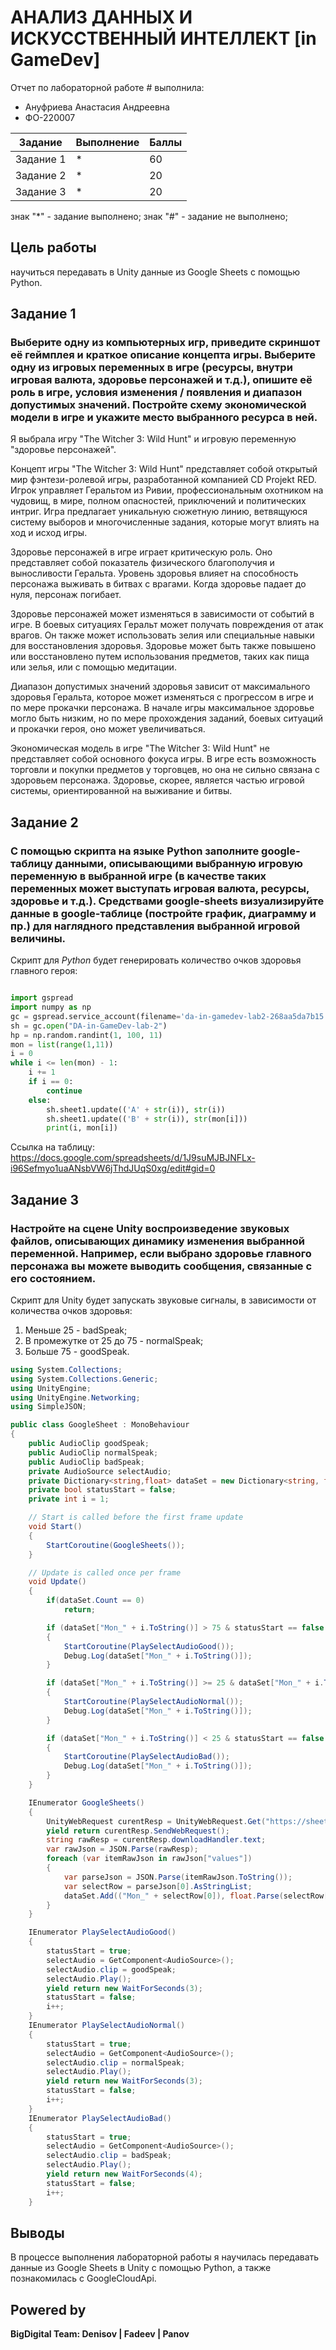 # АНАЛИЗ ДАННЫХ И ИСКУССТВЕННЫЙ ИНТЕЛЛЕКТ [in GameDev]
Отчет по лабораторной работе # выполнила:
- Ануфриева Анастасия Андреевна
- ФО-220007

| Задание | Выполнение | Баллы |
| ------ | ------ | ------ |
| Задание 1 | * | 60 |
| Задание 2 | * | 20 |
| Задание 3 | * | 20 |

знак "*" - задание выполнено; знак "#" - задание не выполнено;

## Цель работы
научиться передавать в Unity данные из Google Sheets с помощью Python.

## Задание 1
### Выберите одну из компьютерных игр, приведите скриншот её геймплея и краткое описание концепта игры. Выберите одну из игровых переменных в игре (ресурсы, внутри игровая валюта, здоровье персонажей и т.д.), опишите её роль в игре, условия изменения / появления и диапазон допустимых значений. Постройте схему экономической модели в игре и укажите место выбранного ресурса в ней.

Я выбрала игру "The Witcher 3: Wild Hunt" и игровую переменную "здоровье персонажей".

Концепт игры "The Witcher 3: Wild Hunt" представляет собой открытый мир фэнтези-ролевой игры, разработанной компанией CD Projekt RED. Игрок управляет Геральтом из Ривии, профессиональным охотником на чудовищ, в мире, полном опасностей, приключений и политических интриг. Игра предлагает уникальную сюжетную линию, ветвящуюся систему выборов и многочисленные задания, которые могут влиять на ход и исход игры.

Здоровье персонажей в игре играет критическую роль. Оно представляет собой показатель физического благополучия и выносливости Геральта. Уровень здоровья влияет на способность персонажа выживать в битвах с врагами. Когда здоровье падает до нуля, персонаж погибает.

Здоровье персонажей может изменяться в зависимости от событий в игре. В боевых ситуациях Геральт может получать повреждения от атак врагов. Он также может использовать зелия или специальные навыки для восстановления здоровья. Здоровье может быть также повышено или восстановлено путем использования предметов, таких как пища или зелья, или с помощью медитации.

Диапазон допустимых значений здоровья зависит от максимального здоровья Геральта, которое может изменяться с прогрессом в игре и по мере прокачки персонажа. В начале игры максимальное здоровье могло быть низким, но по мере прохождения заданий, боевых ситуаций и прокачки героя, оно может увеличиваться.

Экономическая модель в игре "The Witcher 3: Wild Hunt" не представляет собой основного фокуса игры. В игре есть возможность торговли и покупки предметов у торговцев, но она не сильно связана с здоровьем персонажа. Здоровье, скорее, является частью игровой системы, ориентированной на выживание и битвы.

## Задание 2
### С помощью скрипта на языке Python заполните google-таблицу данными, описывающими выбранную игровую переменную в выбранной игре (в качестве таких переменных может выступать игровая валюта, ресурсы, здоровье и т.д.). Средствами google-sheets визуализируйте данные в google-таблице (постройте график, диаграмму и пр.) для наглядного представления выбранной игровой величины.

Скрипт для _Python_ будет генерировать количество очков здоровья главного героя:

```py

import gspread
import numpy as np
gc = gspread.service_account(filename='da-in-gamedev-lab2-268aa5da7b15.json')
sh = gc.open("DA-in-GameDev-lab-2")
hp = np.random.randint(1, 100, 11)
mon = list(range(1,11))
i = 0
while i <= len(mon) - 1:
    i += 1
    if i == 0:
        continue
    else:
        sh.sheet1.update(('A' + str(i)), str(i))
        sh.sheet1.update(('B' + str(i)), str(mon[i]))
        print(i, mon[i])

```
Ссылка на таблицу:
https://docs.google.com/spreadsheets/d/1J9suMJBJNFLx-i96Sefmyo1uaANsbVW6jThdJUqS0xg/edit#gid=0


## Задание 3
### Настройте на сцене Unity воспроизведение звуковых файлов, описывающих динамику изменения выбранной переменной. Например, если выбрано здоровье главного персонажа вы можете выводить сообщения, связанные с его состоянием.

Скрипт для Unity будет запускать звуковые сигналы, в зависимости от количества очков здоровья:
1. Меньше 25 - badSpeak;
2. В промежутке от 25 до 75 - normalSpeak;
3. Больше 75 - goodSpeak.

```cs
using System.Collections;
using System.Collections.Generic;
using UnityEngine;
using UnityEngine.Networking;
using SimpleJSON;

public class GoogleSheet : MonoBehaviour
{
    public AudioClip goodSpeak;
    public AudioClip normalSpeak;
    public AudioClip badSpeak;
    private AudioSource selectAudio;
    private Dictionary<string,float> dataSet = new Dictionary<string, float>();
    private bool statusStart = false;
    private int i = 1;

    // Start is called before the first frame update
    void Start()
    {
        StartCoroutine(GoogleSheets());
    }

    // Update is called once per frame
    void Update()
    {
        if(dataSet.Count == 0)
            return;

        if (dataSet["Mon_" + i.ToString()] > 75 & statusStart == false & i != dataSet.Count)
        {
            StartCoroutine(PlaySelectAudioGood());
            Debug.Log(dataSet["Mon_" + i.ToString()]);
        }

        if (dataSet["Mon_" + i.ToString()] >= 25 & dataSet["Mon_" + i.ToString()] <= 75 & statusStart == false & i != dataSet.Count)
        {
            StartCoroutine(PlaySelectAudioNormal());
            Debug.Log(dataSet["Mon_" + i.ToString()]);
        }

        if (dataSet["Mon_" + i.ToString()] < 25 & statusStart == false & i != dataSet.Count)
        {
            StartCoroutine(PlaySelectAudioBad());
            Debug.Log(dataSet["Mon_" + i.ToString()]);
        }
    }

    IEnumerator GoogleSheets()
    {
        UnityWebRequest curentResp = UnityWebRequest.Get("https://sheets.googleapis.com/v4/spreadsheets/1DXr_F4tzujM2XSaE6TjYJh7Hh8Kw_Lio4XVDpMHuMD0/values/Лист1?key=AIzaSyC5XCKRGFbxalcIt38IN5kBlIeb0ITZwmg");
        yield return curentResp.SendWebRequest();
        string rawResp = curentResp.downloadHandler.text;
        var rawJson = JSON.Parse(rawResp);
        foreach (var itemRawJson in rawJson["values"])
        {
            var parseJson = JSON.Parse(itemRawJson.ToString());
            var selectRow = parseJson[0].AsStringList;
            dataSet.Add(("Mon_" + selectRow[0]), float.Parse(selectRow[1]));
        }
    }

    IEnumerator PlaySelectAudioGood()
    {
        statusStart = true;
        selectAudio = GetComponent<AudioSource>();
        selectAudio.clip = goodSpeak;
        selectAudio.Play();
        yield return new WaitForSeconds(3);
        statusStart = false;
        i++;
    }
    IEnumerator PlaySelectAudioNormal()
    {
        statusStart = true;
        selectAudio = GetComponent<AudioSource>();
        selectAudio.clip = normalSpeak;
        selectAudio.Play();
        yield return new WaitForSeconds(3);
        statusStart = false;
        i++;
    }
    IEnumerator PlaySelectAudioBad()
    {
        statusStart = true;
        selectAudio = GetComponent<AudioSource>();
        selectAudio.clip = badSpeak;
        selectAudio.Play();
        yield return new WaitForSeconds(4);
        statusStart = false;
        i++;
    }

```

## Выводы

В процессе выполнения лабораторной работы я научилась передавать данные из Google Sheets в Unity с помощью Python, а также познакомилась с GoogleCloudApi.

## Powered by

**BigDigital Team: Denisov | Fadeev | Panov**
